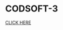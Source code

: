 # CODSOFT-3
[CLICK HERE](https://www.figma.com/file/jj958CyjK70uxGpTMYDFyL/Untitled?type=design&t=KTYaeuGR9fK2ilL3-6)
